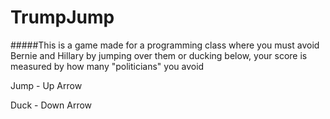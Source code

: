 # TrumpJump

#####This is a game made for a programming class where you must avoid Bernie and Hillary by jumping over them or ducking below, your score is measured by how many "politicians" you avoid


Jump - Up Arrow

Duck - Down Arrow
